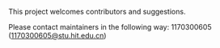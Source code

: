 This project welcomes contributors and suggestions.

Please contact maintainers in the following way:
1170300605 (1170300605@stu.hit.edu.cn)
